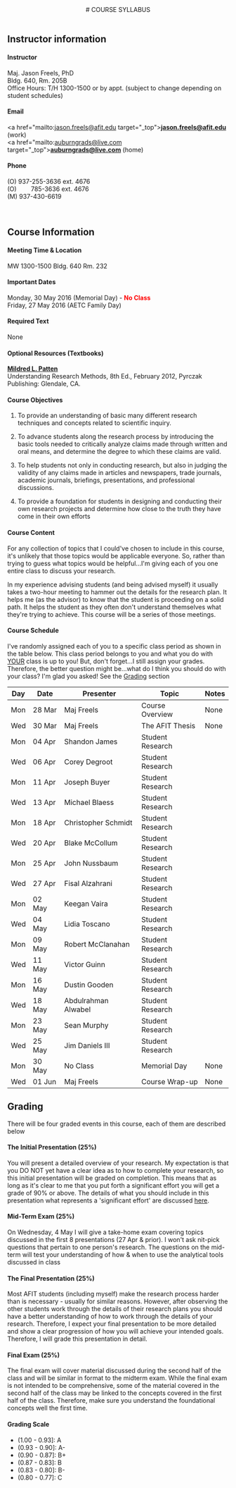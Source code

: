 <center>
# COURSE SYLLABUS
</center>
<br/>

## Instructor information

#### Instructor

Maj. Jason Freels, PhD<br/>Bldg. 640, Rm. 205B<br/>Office Hours: T/H 1300-1500 or by appt. (subject to change depending on student schedules)

#### Email

<a href="mailto:jason.freels@afit.edu target="_top"><b>jason.freels@afit.edu</b></a> (work)<br/><a href="mailto:auburngrads@live.com target="_top"><b>auburngrads@live.com</b></a> (home)

#### Phone 

(O) 937-255-3636 ext. 4676<br/>(O) &emsp;&ensp;&nbsp; 785-3636 ext. 4676<br/>(M) 937-430-6619

<br/>

## Course Information 

#### Meeting Time & Location 

MW 1300-1500 Bldg. 640 Rm. 232

#### Important Dates

Monday, 30 May 2016 (Memorial Day) - <font style='color: red;'>__No Class__</font><br/>Friday, 27 May 2016 (AETC Family Day)

#### Required Text

None

#### Optional Resources (Textbooks)
	 
[__Mildred L. Patten__](http://www.amazon.com/Understanding-Research-Methods-Overview-Essentials/dp/1936523000)<br/>Understanding Research Methods, 8th Ed., February 2012, Pyrczak Publishing:  Glendale, CA.

#### Course Objectives

1) To provide an understanding of basic many different research techniques and concepts related to scientific inquiry. 

2) To advance students along the research process by introducing the basic tools needed to critically analyze claims made through written and oral means, and determine the degree to which these claims are valid.

3) To help students not only in conducting research, but also in judging the validity of any claims made in articles and newspapers, trade journals, academic journals, briefings, presentations, and professional discussions.

4) To provide a foundation for students in designing and conducting their own research projects and determine how close to the truth they have come in their own efforts 

#### Course Content

For any collection of topics that I could've chosen to include in this course, it's unlikely that those topics would be applicable everyone.  So, rather than trying to guess what topics would be helpful...I'm giving each of you one entire class to discuss your research.  

In my experience advising students (and being advised myself) it usually takes a two-hour meeting to hammer out the details for the research plan.  It helps me (as the advisor) to know that the student is proceeding on a solid path.  It helps the student as they often don't understand themselves what they're trying to achieve. This course will be a series of those meetings.

#### Course Schedule

I've randomly assigned each of you to a specific class period as shown in the table below.  This class period belongs to you and what you do with <u>YOUR</u> class is up to you!  But, don't forget...<red>I still assign your grades.</red>  Therefore, the better question might be...what do I think you should do with your class?  I'm glad you asked!  See the <a href='#grades'>Grading</a> section 

<table>
<thead><tr><th>Day</th><th>Date</th><th>Presenter</th><th>Topic</th><th>Notes</th></tr></thead>
<tbody>
  <tr> <td> Mon </td> <td> 28 Mar </td> <td> Maj Freels </td> <td> Course Overview </td> <td> None </td> </tr>
  <tr> <td> Wed </td> <td> 30 Mar </td> <td> Maj Freels </td> <td> The AFIT Thesis </td> <td> None </td> </tr>
  <tr> <td> Mon </td> <td> 04 Apr </td> <td> Shandon James </td> <td> Student Research </td> <td>  </td> </tr>
  <tr> <td> Wed </td> <td> 06 Apr </td> <td> Corey Degroot </td> <td> Student Research </td> <td>  </td> </tr>
  <tr> <td> Mon </td> <td> 11 Apr </td> <td> Joseph Buyer </td> <td> Student Research </td> <td>  </td> </tr>
  <tr> <td> Wed </td> <td> 13 Apr </td> <td> Michael Blaess </td> <td> Student Research </td> <td>  </td> </tr>
  <tr> <td> Mon </td> <td> 18 Apr </td> <td> Christopher Schmidt </td> <td> Student Research </td> <td>  </td> </tr>
  <tr> <td> Wed </td> <td> 20 Apr </td> <td> Blake McCollum </td> <td> Student Research </td> <td>  </td> </tr>
  <tr> <td> Mon </td> <td> 25 Apr </td> <td> John Nussbaum </td> <td> Student Research </td> <td>  </td> </tr>
  <tr> <td> Wed </td> <td> 27 Apr </td> <td> Fisal Alzahrani </td> <td> Student Research </td> <td>  </td> </tr>
  <tr> <td> Mon </td> <td> 02 May </td> <td> Keegan Vaira </td> <td> Student Research </td> <td>  </td> </tr>
  <tr> <td> Wed </td> <td> 04 May </td> <td> Lidia Toscano </td> <td> Student Research </td> <td>  </td> </tr>
  <tr> <td> Mon </td> <td> 09 May </td> <td> Robert McClanahan </td> <td> Student Research </td> <td>  </td> </tr>
  <tr> <td> Wed </td> <td> 11 May </td> <td> Victor Guinn </td> <td> Student Research </td> <td>  </td> </tr>
  <tr> <td> Mon </td> <td> 16 May </td> <td> Dustin Gooden </td> <td> Student Research </td> <td>  </td> </tr>
  <tr> <td> Wed </td> <td> 18 May </td> <td> Abdulrahman Alwabel </td> <td> Student Research </td> <td>  </td> </tr>
  <tr> <td> Mon </td> <td> 23 May </td> <td> Sean Murphy </td> <td> Student Research </td> <td>  </td> </tr>
  <tr> <td> Wed </td> <td> 25 May </td> <td> Jim Daniels III </td> <td> Student Research </td> <td>  </td> </tr>
  <tr> <td> Mon </td> <td> 30 May </td> <td> No Class </td> <td> Memorial Day </td> <td> None </td> </tr>
  <tr> <td> Wed </td> <td> 01 Jun </td> <td> Maj Freels </td> <td> Course Wrap-up </td> <td> None </td> </tr>
</tbody>
</table>

## Grading <a name="grades"></a>

There will be four graded events in this course, each of them are described below

#### The Initial Presentation (25%)

You will present a detailed overview of your research.  My expectation is that you DO NOT yet have a clear idea as to how to complete your research, so this initial presentation will be graded on completion. This means that as long as it's clear to me that you put forth a significant effort you will get a grade of 90% or above.  The details of what you should include in this presentation what represents a 'significant effort' are discussed [here](https://afit.shinyapps.io/rsch-630-day1).

#### Mid-Term Exam (25%)

On Wednesday, 4 May I will give a take-home exam covering topics discussed in the first 8 presentations (27 Apr & prior).  I won't ask nit-pick questions that pertain to one person's research.  The questions on the mid-term will test your understanding of how & when to use the analytical tools discussed in class 

#### The Final Presentation (25%)

Most AFIT students (including myself) make the research process harder than is necessary - usually for similar reasons.  However, after observing the other students work through the details of their research plans you should have a better understanding of how to work through the details of your research.  Therefore, I expect your final presentation to be more detailed and show a clear progression of how you will achieve your intended goals.  Therefore, I will grade this presentation in detail.

#### Final Exam (25%)

The final exam will cover material discussed during the second half of the class and will be similar in format to the midterm exam.  While the final exam is not intended to be comprehensive, some of the material covered in the second half of the class may be linked to the concepts covered in the first half of the class.  Therefore, make sure you understand the foundational concepts well the first time.  

#### Grading Scale

- (1.00 - 0.93]: A
- (0.93 - 0.90]: A-
- (0.90 - 0.87]: B+
- (0.87 - 0.83]: B
- (0.83 - 0.80]: B-
- (0.80 - 0.77]: C
